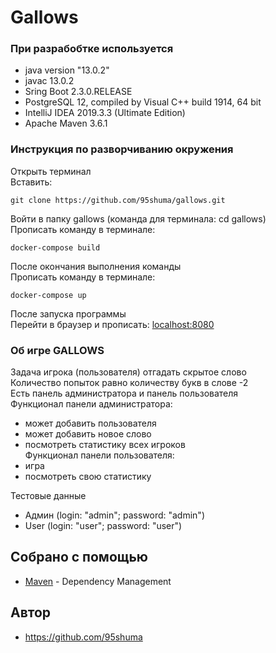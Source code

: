 # Gallows


### При разрабобтке используется

* java version "13.0.2"
* javac 13.0.2
* Sring Boot 2.3.0.RELEASE
* PostgreSQL 12, compiled by Visual C++ build 1914, 64 bit
* IntelliJ IDEA 2019.3.3 (Ultimate Edition)
* Apache Maven 3.6.1

### Инструкция по разворчиванию окружения
Открыть терминал  
Вставить:
```
git clone https://github.com/95shuma/gallows.git
```
Войти в папку gallows (команда для терминала: cd gallows)  
Прописать команду в терминале: 
```
docker-compose build
```
После окончания выполнения команды  
Прописать команду в терминале: 
```
docker-compose up
```
После запуска программы  
Перейти в браузер и прописать: [localhost:8080](http://localhost:8080/)

### Об игре GALLOWS
Задача игрока (пользователя) отгадать скрытое слово  
Количество попыток равно количеству букв в слове -2  
Есть панель администратора и панель пользователя  
Функционал панели администратора:
* может добавить пользователя
* может добавить новое слово
* посмотреть статистику всех игроков  
Функционал панели пользователя:
* игра
* посмотреть свою статистику

Тестовые данные
* Админ (login: "admin"; password: "admin")
* User (login: "user"; password: "user")

## Собрано с помощью

* [Maven](https://maven.apache.org/) - Dependency Management

## Автор

* https://github.com/95shuma
